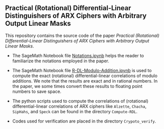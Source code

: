 ## Practical (Rotational) Differential-Linear Distinguishers of ARX Ciphers with Arbitrary Output Linear Masks

This repository contains the source code of the paper *Practical (Rotational) Differential-Linear Distinguishers of ARX Ciphers with Arbitrary Output Linear Masks*. 

- The SageMath Notebook file [Notations.ipynb](https://github.com/rdlattack/rot-differential-linear/blob/main/Notations.ipynb) helps the reader to familiarize the notations employed in the paper. 

- The SageMath Notebook file [R-DL-Modulo-Addition.ipynb](https://github.com/rdlattack/rot-differential-linear/blob/main/R-DL-Modulo-Addition.ipynb) is used to compute the exact (rotational) differential-linear correlations of modulo additions. We note that the results are exact and in rational numbers. In the paper, we some times convert these results to floating point numbers to save space.
- The python scripts used to compute the correlations of (rotational) differential-linear correlations of ARX ciphers like ``Alzette``, ``Chacha``, ``SipHahs``, and ``Speck`` can be found in the directory ``Compute-RDL``. 
- Codes used for verification are placed in the  directory ``Crypoto_verify``.
